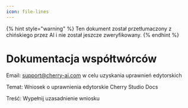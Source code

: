 ```yaml
---
icon: file-lines
---
```


{% hint style="warning" %}
Ten dokument został przetłumaczony z chińskiego przez AI i nie został jeszcze zweryfikowany.
{% endhint %}

# Dokumentacja współtwórców

Email: support@cherry-ai.com w celu uzyskania uprawnień edytorskich

Temat: Wniosek o uprawnienia edytorskie Cherry Studio Docs

Treść: Wypełnij uzasadnienie wniosku